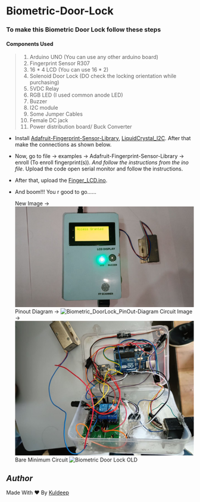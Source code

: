 # Biometric-Door-Lock

### To make this Biometric Door Lock follow these steps

#### Components Used

> 1. Arduino UNO (You can use any other arduino board)
> 2. Fingerprint Sensor R307
> 3. 16 * 4 LCD (You can use 16 * 2)
> 4. Solenoid Door Lock (DO check the locking orientation while purchasing)
> 5. 5VDC Relay
> 6. RGB LED (I used common anode LED)
> 7. Buzzer
> 8. I2C module
> 9. Some Jumper Cables
> 10. Female DC jack
> 11. Power distribution board/ Buck Converter

- Install [Adafruit-Fingerprint-Sensor-Library](https://github.com/adafruit/Adafruit-Fingerprint-Sensor-Library), [LiquidCrystal_I2C](https://github.com/johnrickman/LiquidCrystal_I2C). After that make the connections as shown below.
- Now, go to file -> examples -> Adafruit-Fingerprint-Sensor-Library -> enroll (To enroll fingerprint(s)). *And follow the instructions from the ino file*. Upload the code open serial monitor and follow the instructions.
- After that, upload the [Finger_LCD.ino](Finger_LCD.ino).
- And boom!!! You r good to go......

  New Image ->
  ![Biometric Door Lock New](fpscan.png)
  Pinout Diagram ->
  ![Biometric_DoorLock_PinOut-Diagram](https://user-images.githubusercontent.com/76651819/167033100-134c7eff-bb31-4e46-9b15-56d685369604.jpg)
  Circuit Image ->
  ![Biometric Door Lock Circuitry](circuit.png)
  Bare Minimum Circuit
  ![Biometric Door Lock OLD](https://user-images.githubusercontent.com/76651819/167027591-c3dae8c5-87e6-49a8-8a53-3b7080208734.jpg)

## *Author*
Made With ❤️ By [Kuldeep](https://github.com/kuldeepaher01)
